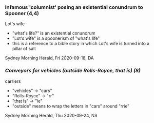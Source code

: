 ### Infamous 'columnist' posing an existential conundrum to Spooner (4,4)
Lot's wife
 - "what's life?" is an existential conundrum
 - "Lot's wife" is a spoonerism of "what's life"
 - this is a reference to a bible story in which Lot's wife is turned into a pillar of salt

Sydney Morning Herald, Fri 2020-09-18, DA


### _Conveyors for vehicles (outside Rolls-Royce, that is) (8)_
carriers
 - "vehicles" -> "cars"
 - "Rolls-Royce" -> "rr"
 - "that is" -> "ie"
 - "outside" means to wrap the letters in "cars" around "rrie"

Sydney Morning Herald, Thu 2020-09-24, NS
